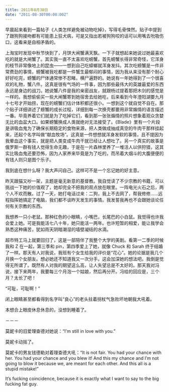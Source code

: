 ```yaml
---
title: 2011年8月30日
date: "2011-08-30T00:00:00Z"
---
```


早晨起来看到一篇帖子《人类怎样避免被动物吃掉》，写得毛骨悚然。贴子中提到了跟狗狗接吻都有可能患上狂犬病，可是又指出若被狗狗咬的话可以用嘴去吮吸伤口，这看来是自相矛盾的。

上淘宝时发现中秋节快到了，月饼大闸蟹满天飘。一下子就想起来她说过她最喜欢吃的就是大闸蟹了。其实我一直不太喜欢吃螃蟹，首先螃蟹长得非常奇怪，它浑身的枝节非常像地上的昆虫——一想到自己吃蟑螂就浑身发抖。其次吃螃蟹是一件非常费劲的事情，螃蟹被我吃都是一件蟹生最郁闷的事情，因为我从来没有那个耐心好好吃完，螃蟹的尸体通常惨不忍睹，横尸遍野的。她说有一年她得到了一个很喜欢的礼物，蟹八件。这真是很有气场的一件事，因为那些最伟大的英雄最爱的东西永远是身边的战刀。她说蟹八件是我的亲密战友，就跟杨过提着那把木剑的感觉是一样的。我想偷偷买一些大闸蟹寄到她宿舍去给她吃，后来看到今年澄阳湖要九月十七号才开始捞，现在的螃蟹们估计体积都还很小。一想到这个就自觉不自在。那个贴子详细讲述了螃蟹的成长过程，详细到每一次换壳都要用非常煽情的语言描述一番。毕竟养着它们就是为了吃掉它们，看到那一张张煽情的照片想象着观众贪婪无比的血盆大口。如果螃蟹换成人类就绝对无法接受了。《Blade》里有一个片段是讲吸血鬼为了确保长期稳定的食物来源，把人类做成抽成真空的牛肉干那样挂起来，还起个名字叫做“献血牧场”。这真是一件想想就浑身发软的事情，且不提因为我晕血这个事实，就是把人类变成牛肉干就已经让人想吐了。另一个真实的故事是俄罗斯一群有钱人觉得生命无趣，于是在一片森林里养了一堆活人以供狩猎，这其实比吸血鬼还要恐怖，因为人家养来毕竟是为了吃的，而吊着大烟斗的大腹便便的有钱人则只是图个乐子。

我到底在想什么呀？我大声问自己。这样可不是一个忘记她的好主意。

昨天跟猫又吵一架，主题是毫无新意的基督教。我自觉读了不少宗教的书籍，可以挑战一下她的价值观了，她却完全不把我的观点放在眼里。一阵电光火石之后，两个人不欢而散。过了一天，她打电话过来：二狗，我上不去网了，帮我修修……远程指挥她搞定了电脑，我们都不谈昨天发生的事情。我发誓我再也不会跟她谈论任何有关宗教的东西。

我想养一只小老鼠。那种红色的小眼睛，小嘴巴，长尾巴的小白鼠。我觉得也许我会爱上她。可是我能活七八十年，她只能活一两年。也许短暂的相爱，能让我学会熟悉这种痛苦，犹如雨天阴暗潮湿的墙壁凝结的水滴。

超市特工马上就要回归了，这是一部陪伴了我整个大学的美剧。看第一二季的时候我和 Z 在一起，第三季和 pin，第四季爱上了她，就像 Chuck 和 Sarah 终于结婚了一样。那天有人对我说，我班有个女生给我的评价是“花心”。她的论据是我几个月换一个女朋友。想必她还不知道我又一次分手。这会加深她的想法吧。我倒是觉得无所谓了。既然有人对我的期望这么高，让人失望总是不太好的。那天我对冯说，接下来两年，我要每三个月泡一个姑娘，然后再分开。冯给的回应是，三个月？太长了吧！

“可耻，可耻啊！”

闭上眼睛甚至都看得到名字叫“良心”的老头拄着拐杖气急败坏地朝我大吼着。

本想合上眼皮休息休息的，没想到睡着了。

－－－

莫妮卡的旧爱理查德对她说：“I'm still in love with you.”

莫妮卡动摇了。

莫妮卡的男友钱德勒对着理查德大吼：“It is not fair. You had your chance with her. You had your chance and you blew it! And this my chance and I’m not going to blow it because we, are meant for each other. And this all is a stupid mistake!”

It’s fucking coincidence, because it is exactly what I want to say to the big fucking fat guy.
